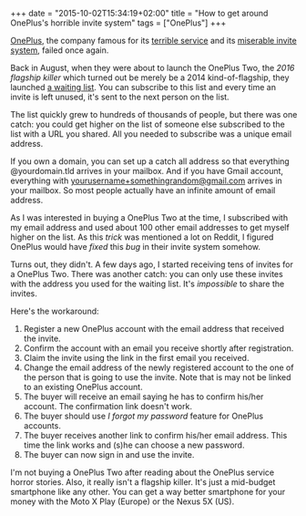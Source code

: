 +++
date = "2015-10-02T15:34:19+02:00"
title = "How to get around OnePlus's horrible invite system"
tags = ["OnePlus"]
+++

[OnePlus](https://oneplus.net/), the company famous for its [terrible service](https://www.google.be/search?q=oneplus+service+horror+story) and its [miserable invite system](http://www.androidpolice.com/2015/07/30/editorial-if-oneplus-will-basically-just-lie-with-marketing-slogans-we-have-no-reason-to-respect-them/), failed once again.

Back in August, when they were about to launch the OnePlus Two, the *2016 flagship killer* which turned out be merely be a 2014 kind-of-flagship, they launched [a waiting list](https://oneplus.net/invites). You can subscribe to this list and every time an invite is left unused, it's sent to the next person on the list.

The list quickly grew to hundreds of thousands of people, but there was one catch: you could get higher on the list of someone else subscribed to the list with a URL you shared. All you needed to subscribe was a unique email address.

If you own a domain, you can set up a catch all address so that everything @yourdomain.tld arrives in your mailbox. And if you have Gmail account, everything with yourusername+somethingrandom@gmail.com arrives in your mailbox. So most people actually have an infinite amount of email address.

As I was interested in buying a OnePlus Two at the time, I subscribed with my email address and used about 100 other email addresses to get myself higher on the list. As this *trick* was mentioned a lot on Reddit, I figured OnePlus would have *fixed* this *bug* in their invite system somehow.

Turns out, they didn't. A few days ago, I started receiving tens of invites for a OnePlus Two. There was another catch: you can only use these invites with the address you used for the waiting list. It's *impossible* to share the invites.

Here's the workaround:

1. Register a new OnePlus account with the email address that received the invite.
1. Confirm the account with an email you receive shortly after registration.
1. Claim the invite using the link in the first email you received.
1. Change the email address of the newly registered account to the one of the person that is going to use the invite. Note that is may not be linked to an existing OnePlus account.
1. The buyer will receive an email saying he has to confirm his/her account. The confirmation link doesn't work.
1. The buyer should use *I forgot my password* feature for OnePlus accounts.
1. The buyer receives another link to confirm his/her email address. This time the link works and (s)he can choose a new password.
1. The buyer can now sign in and use the invite.

I'm not buying a OnePlus Two after reading about the OnePlus service horror stories. Also, it really isn't a flagship killer. It's just a mid-budget smartphone like any other. You can get a way better smartphone for your money with the Moto X Play (Europe) or the Nexus 5X (US).